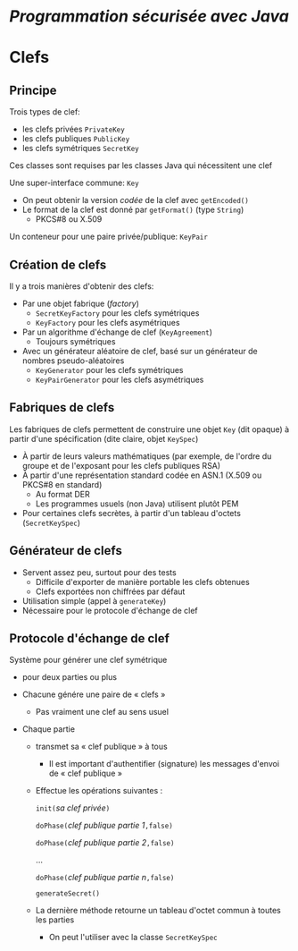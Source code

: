 *Programmation sécurisée avec Java*
===================================

Clefs
=====

Principe
--------

Trois types de clef:

- les clefs privées `PrivateKey`
- les clefs publiques `PublicKey`
- les clefs symétriques `SecretKey`

Ces classes sont requises par les classes Java qui nécessitent une clef

Une super-interface commune: `Key`

- On peut obtenir la version *codée* de la clef avec `getEncoded()`
- Le format de la clef est donné par `getFormat()` (type `String`)
  - PKCS#8 ou X.509

Un conteneur pour une paire privée/publique: `KeyPair`

Création de clefs
-----------------

Il y a trois manières d'obtenir des clefs:

- Par une objet fabrique (*factory*)
  - `SecretKeyFactory` pour les clefs symétriques
  - `KeyFactory` pour les clefs asymétriques
- Par un algorithme d'échange de clef (`KeyAgreement`)
  - Toujours symétriques
- Avec un générateur aléatoire de clef, basé sur un générateur de nombres pseudo-aléatoires
  - `KeyGenerator` pour les clefs symétriques
  - `KeyPairGenerator` pour les clefs asymétriques

Fabriques de clefs
------------------

Les fabriques de clefs permettent de construire une objet `Key` (dit opaque) à partir d'une spécification (dite claire, objet `KeySpec`)

- À partir de leurs valeurs mathématiques (par exemple, de l'ordre du groupe et de l'exposant pour les clefs publiques RSA)
- À partir d'une représentation standard codée en ASN.1 (X.509 ou PKCS#8 en standard)
  - Au format DER
  - Les programmes usuels (non Java) utilisent plutôt PEM
- Pour certaines clefs secrètes, à partir d'un tableau d'octets (`SecretKeySpec`)

Générateur de clefs
-------------------

- Servent assez peu, surtout pour des tests
  - Difficile d'exporter de manière portable les clefs obtenues
  - Clefs exportées non chiffrées par défaut
- Utilisation simple (appel à `generateKey`)
- Nécessaire pour le protocole d'échange de clef

Protocole d'échange de clef
---------------------------

Système pour générer une clef symétrique

- pour deux parties ou plus

- Chacune génére une paire de « clefs »

   - Pas vraiment une clef au sens usuel
   
- Chaque partie

   - transmet sa « clef publique » à tous
   
      - Il est important d'authentifier (signature) les messages d'envoi de « clef publique »
      
   - Effectue les opérations suivantes :
   
     `init(`*sa clef privée*`)`
     
     `doPhase(`*clef publique partie 1*`,false)`
     
     `doPhase(`*clef publique partie 2*`,false)`
     
     ...
     
     `doPhase(`*clef publique partie n*`,false)`
     
     `generateSecret()`
     
   - La dernière méthode retourne un tableau d'octet commun à toutes les parties
      - On peut l'utiliser avec la classe `SecretKeySpec`
